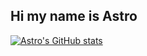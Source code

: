## Hi my name is Astro 
[![Astro's GitHub stats](https://github-readme-stats.vercel.app/api?username=acex69)](https://github.com/acex68/github-readme-stats)
